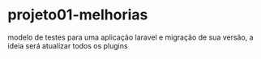 # projeto01-melhorias
modelo de testes para uma aplicação laravel e migração de sua versão, a ideia será atualizar todos os plugins 
